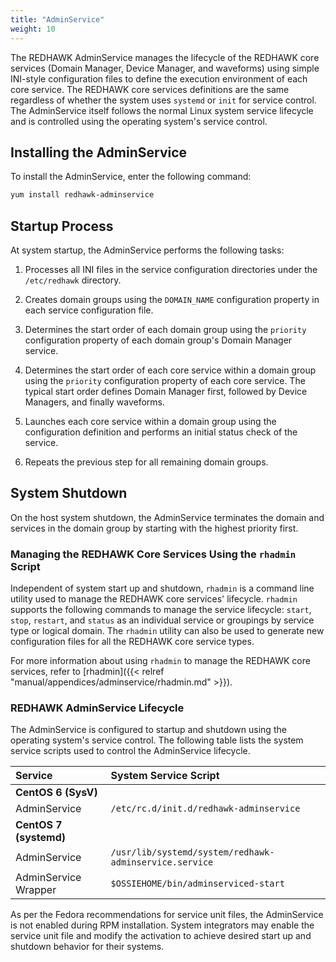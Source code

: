```yaml
---
title: "AdminService"
weight: 10
---
```


The REDHAWK AdminService manages the lifecycle of the REDHAWK core services (Domain Manager, Device Manager, and waveforms) using simple INI-style configuration files to define the execution environment of each core service. The REDHAWK core services definitions are the same regardless of whether the system uses `systemd` or `init` for service control. The AdminService itself follows the normal Linux system service lifecycle and is controlled using the operating system's service control.

## Installing the AdminService

To install the AdminService, enter the following command:

```sh
yum install redhawk-adminservice
```

## Startup Process

At system startup, the AdminService performs the following tasks:

1. Processes all INI files in the service configuration directories under the `/etc/redhawk` directory.

2. Creates domain groups using the `DOMAIN_NAME` configuration property in each service configuration file.

3. Determines the start order of each domain group using the `priority` configuration property of each domain group's Domain Manager service.

4. Determines the start order of each core service within a domain group using the `priority` configuration property of each core service. The typical start order defines Domain Manager first, followed by Device Managers, and finally waveforms.

5. Launches each core service within a domain group using the configuration definition and performs an initial status check of the service.

6. Repeats the previous step for all remaining domain groups.


## System Shutdown

On the host system shutdown, the AdminService terminates the domain and services in the domain group by starting with the highest priority first.

### Managing the REDHAWK Core Services Using the `rhadmin` Script

Independent of system start up and shutdown, `rhadmin` is a command line utility used to manage the REDHAWK core services' lifecycle. `rhadmin` supports the following commands to manage the service lifecycle: `start`, `stop`, `restart`, and `status` as an individual service or groupings by service type or logical domain. The `rhadmin` utility can also be used to generate new configuration files for all the REDHAWK core service types.

For more information about using `rhadmin` to manage the REDHAWK core services, refer to [rhadmin]({{< relref "manual/appendices/adminservice/rhadmin.md" >}}).

###  REDHAWK AdminService Lifecycle

The AdminService is configured to startup and shutdown using the operating system's service control. The following table lists the system service scripts used to control the AdminService lifecycle.

| **Service**            | **System Service Script**                              |
| :--------------------- | :----------------------------------------------------- |
| **CentOS 6 (SysV)**    |                                                        |
| AdminService           | `/etc/rc.d/init.d/redhawk-adminservice`                |
| **CentOS 7 (systemd)** |                                                        |
| AdminService           | `/usr/lib/systemd/system/redhawk-adminservice.service` |
| AdminService Wrapper   | `$OSSIEHOME/bin/adminserviced-start`                   |

As per the Fedora recommendations for service unit files, the AdminService is not enabled during RPM installation. System integrators may enable the service unit file and modify the activation to achieve desired start up and shutdown behavior for their systems.
